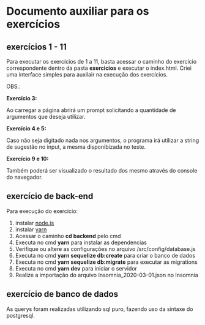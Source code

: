 # Documento auxiliar para os exercícios


## exercícios 1 - 11
Para executar os exercícios de 1 a 11, basta acessar o caminho do exercício correspondente dentro da pasta **exercicios** e executar o index.html.
Criei uma interface simples para auxilair na execução dos exercícios.

OBS.: 

**Exercício 3:**

Ao carregar a página abrirá um prompt solicitando a quantidade de argumentos que deseja utilizar.

**Exercício 4 e 5:**

Caso não seja digitado nada nos argumentos, o programa irá utilizar a string de sugestão no input, a mesma disponibizada no teste.

**Exercício 9 e 10:**

Também poderá ser visualizado o resultado dos mesmo através do console do navegador.

## exercício de back-end

Para execução do exercício:

1. instalar [node.js](https://nodejs.org/en/) 
2. instalar [yarn](https://yarnpkg.com/)
3. Acessar o caminho **cd backend** pelo cmd
3. Executa no cmd **yarn** para instalar as dependencias
4. Verifique ou altere as configurações no arquivo /src/config/database.js
5. Executa no cmd **yarn sequelize db:create** para criar o banco de dados
6. Executa no cmd **yarn sequelize db:migrate** para executar as migrations
7. Executa no cmd **yarn dev** para iniciar o servidor
8. Realize a importação do arquivo Insomnia_2020-03-01.json no Insomnia

## exercício de banco de dados

As querys foram realizadas utilizando sql puro, fazendo uso da sintaxe do postgresql. 
